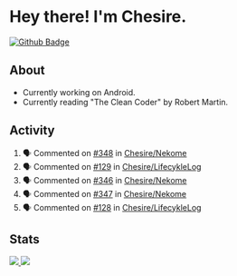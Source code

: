 # Hey there! I'm Chesire.

[![Github Badge](https://img.shields.io/badge/-Github-000?style=flat-square&logo=Github&logoColor=white&link=https://github.com/chesire)](https://github.com/chesire)

## About
<!-- Uses https://github.com/Chesire/natemoo-re -->
* Currently working on Android.
* Currently reading "The Clean Coder" by Robert Martin.
<!--
* Currently listening to: 
<a href="https://natemoo-re-iirbxe7wf.vercel.app/now-playing?open">
    <img src="https://natemoo-re-iirbxe7wf.vercel.app/now-playing" width="256" height="64" alt="Now Playing">
</a>  
-->

## Activity
<!-- Uses https://github.com/jamesgeorge007/github-activity-readme -->
<!--START_SECTION:activity-->
1. 🗣 Commented on [#348](https://github.com/Chesire/Nekome/issues/348) in [Chesire/Nekome](https://github.com/Chesire/Nekome)
2. 🗣 Commented on [#129](https://github.com/Chesire/LifecykleLog/issues/129) in [Chesire/LifecykleLog](https://github.com/Chesire/LifecykleLog)
3. 🗣 Commented on [#346](https://github.com/Chesire/Nekome/issues/346) in [Chesire/Nekome](https://github.com/Chesire/Nekome)
4. 🗣 Commented on [#347](https://github.com/Chesire/Nekome/issues/347) in [Chesire/Nekome](https://github.com/Chesire/Nekome)
5. 🗣 Commented on [#128](https://github.com/Chesire/LifecykleLog/issues/128) in [Chesire/LifecykleLog](https://github.com/Chesire/LifecykleLog)
<!--END_SECTION:activity-->

## Stats
<a href="https://github-readme-stats.vercel.app/api/top-langs/?username=chesire&theme=tokyonight">
    <img src="https://github-readme-stats.vercel.app/api/top-langs/?username=chesire&layout=compact&theme=tokyonight" >
</a>
<a href="https://github-readme-stats.vercel.app/api?username=chesire&show_icons=true&theme=tokyonight">
    <img src="https://github-readme-stats.vercel.app/api?username=chesire&show_icons=true&theme=tokyonight" >
</a>  
